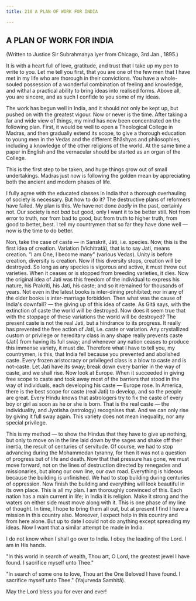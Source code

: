 ```yaml
---
title: 210 A PLAN OF WORK FOR INDIA

---
```

  



## A PLAN OF WORK FOR INDIA

(Written to Justice Sir Subrahmanya Iyer from Chicago, 3rd Jan., 1895.)

It is with a heart full of love, gratitude, and trust that I take up my
pen to write to you. Let me tell you first, that you are one of the few
men that I have met in my life who are thorough in their convictions.
You have a whole-souled possession of a wonderful combination of feeling
and knowledge, and withal a practical ability to bring ideas into
realised forms. Above all, you are sincere, and as such I confide to you
some of my ideas.

The work has begun well in India, and it should not only be kept up, but
pushed on with the greatest vigour. Now or never is the time. After
taking a far and wide view of things, my mind has now been concentrated
on the following plan. First, it would be well to open a Theological
College in Madras, and then gradually extend its scope, to give a
thorough education to young men in the Vedas and the different Bhāshyas
and philosophies, including a knowledge of the other religions of the
world. At the same time a paper in English and the vernacular should be
started as an organ of the College.

This is the first step to be taken, and huge things grow out of small
undertakings. Madras just now is following the golden mean by
appreciating both the ancient and modern phases of life.

I fully agree with the educated classes in India that a thorough
overhauling of society is necessary. But how to do it? The destructive
plans of reformers have failed. My plan is this. We have not done
*badly* in the past, certainly not. Our society is not *bad* but good,
only I want it to be better still. Not from error to truth, nor from bad
to good, but from truth to higher truth, from good to better, best. I
tell my countrymen that so far they have done well — now is the time to
do better.

Non, take the case of caste — in Sanskrit, Jāti, i.e. species. Now, this
is the first idea of creation. Variation (Vichitratā), that is to say
Jati, means creation. "I am One, I become many" (various Vedas). Unity
is before creation, diversity is creation. Now if this diversity stops,
creation will be destroyed. So long as any species is vigorous and
active, it must throw out varieties. When it ceases or is stopped from
breeding varieties, it dies. Now the original idea of Jati was this
freedom of the individual to express his nature, his Prakriti, his Jati,
his caste; and so it remained for thousands of years. Not even in the
latest books is inter-dining prohibited; nor in any of the older books
is inter-marriage forbidden. Then what was the cause of India's
downfall? — the giving up of this idea of caste. As Gitā says, with the
extinction of caste the world will be destroyed. Now does it seem true
that with the stoppage of these variations the world will be destroyed?
The present caste is not the real Jati, but a hindrance to its progress.
It really has prevented the free action of Jati, i.e. caste or
variation. Any crystallized custom or privilege or hereditary class in
any shape really prevents caste (Jati) from having its full sway; and
whenever any nation ceases to produce this immense variety, it must die.
Therefore what I have to tell you, my countrymen, is this, that India
fell because you prevented and abolished caste. Every frozen aristocracy
or privileged class is a blow to caste and is not-caste. Let Jati have
its sway; break down every barrier in the way of caste, and we shall
rise. Now look at Europe. When it succeeded in giving free scope to
caste and took away most of the barriers that stood in the way of
individuals, each developing his caste — Europe rose. In America, there
is the best scope for caste (real Jati) to develop, and so the people
are great. Every Hindu knows that astrologers try to fix the caste of
every boy or girl as soon as he or she is born. That is the real caste —
the individuality, and Jyotisha (astrology) recognises that. And we can
only rise by giving it full sway again. This variety does not mean
inequality, nor any special privilege.

This is my method — to show the Hindus that they have to give up
nothing, but only to move on in the line laid down by the sages and
shake off their inertia, the result of centuries of servitude. Of
course, we had to stop advancing during the Mohammedan tyranny, for then
it was not a question of progress but of life and death. Now that that
pressure has gone, we must move forward, not on the lines of destruction
directed by renegades and missionaries, but along our own line, our own
road. Everything is hideous because the building is unfinished. We had
to stop building during centuries of oppression. Now finish the building
and everything will look beautiful in its own place. This is all my
plan. I am thoroughly convinced of this. Each nation has a main current
in life; in India it is religion. Make it strong and the waters on
either side must move along with it. This is one phase of my line of
thought. In time, I hope to bring them all out, but at present I find I
have a mission in this country also. Moreover, I expect help in this
country and from here alone. But up to date I could not do anything
except spreading my ideas. Now I want that a similar attempt be made in
India.

I do not know when I shall go over to India. I obey the leading of the
Lord. I am in His hands.

"In this world in search of wealth, Thou art, O Lord, the greatest jewel
I have found. I sacrifice myself unto Thee."

"In search of some one to love, Thou art the One Beloved I have found. I
sacrifice myself unto Thee." (Yajurveda Samhitā).

May the Lord bless you for ever and ever!